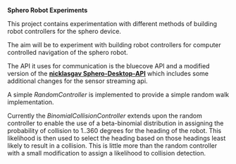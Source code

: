 __Sphero Robot Experiments__

This project contains experimentation with different methods of building robot controllers for the sphero device.

The aim will be to experiment with building robot controllers for computer controlled navigation
of the sphero robot.

The API it uses for communication is the bluecove API and a modified version of the 
[__nicklasgav Sphero-Desktop-API__](https://github.com/nicklasgav/Sphero-Desktop-API) 
which includes some additional changes for the sensor streaming api.


A simple _RandomController_ is implemented to provide a simple random walk implementation.
 
Currently the _BinomialCollisionController_ extends upon the random controller to enable the use of a 
beta-binomial distribution in assigning the probability of collision to 1..360 degrees for the heading
of the robot. This likelihood is then used to select the heading based on those headings least likely
to result in a collision.
This is little more than the random controller with a small modification to assign a likelihood to collision
detection.

